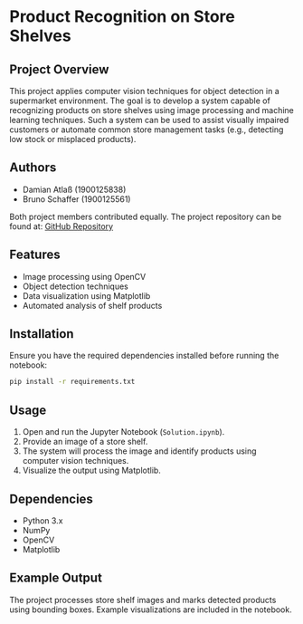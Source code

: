 # Product Recognition on Store Shelves

## Project Overview
This project applies computer vision techniques for object detection in a supermarket environment. The goal is to develop a system capable of recognizing products on store shelves using image processing and machine learning techniques. Such a system can be used to assist visually impaired customers or automate common store management tasks (e.g., detecting low stock or misplaced products).

## Authors
- Damian Atlaß (1900125838)
- Bruno Schaffer (1900125561)

Both project members contributed equally. The project repository can be found at:
[GitHub Repository](https://github.com/DamianAtlass/ProductRecOnStoreShelves)

## Features
- Image processing using OpenCV
- Object detection techniques
- Data visualization using Matplotlib
- Automated analysis of shelf products

## Installation
Ensure you have the required dependencies installed before running the notebook:
```bash
pip install -r requirements.txt
```

## Usage
1. Open and run the Jupyter Notebook (`Solution.ipynb`).
2. Provide an image of a store shelf.
3. The system will process the image and identify products using computer vision techniques.
4. Visualize the output using Matplotlib.

## Dependencies
- Python 3.x
- NumPy
- OpenCV
- Matplotlib

## Example Output
The project processes store shelf images and marks detected products using bounding boxes. Example visualizations are included in the notebook.